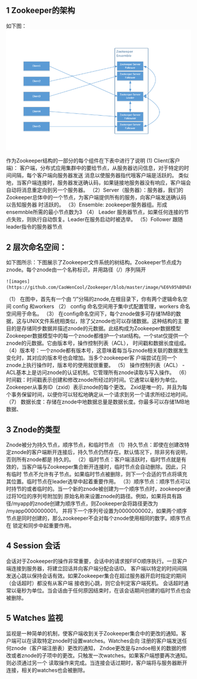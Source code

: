 ## 1 Zookeeper的架构
如下图：
![images](https://github.com/CaoWenCool/Zookeeper/blob/master/image/%E5%AE%A2%E6%88%B7%E7%AB%AF-%E6%9C%8D%E5%8A%A1%E5%99%A8%E6%9E%B6%E6%9E%84%E5%9B%BE.jpg)

作为Zookeeper结构的一部分的每个组件在下表中进行了说明
(1) Client(客户端)： 客户端，分布式应用集群中的要给节点，从服务器访问信息，对于特定的时间间隔，每个客户端向服务器发送
消息以使服务器指代哦客户端是活跃的。
类似地，当客户端连接时，服务器发送确认码，如果链接地服务器没有响应，客户端会自动将消息重定向到另一个服务器。
（2）Server（服务器）：服务器，我们的Zookeeper总体中的一个节点，为客户端提供所有的服务，向客户端发送确认码以告知服务器
时活跃的。
（3）Ensemble: zookeeper服务器组。形成ensemnble所需的最小节点数为3
（4） Leader 服务器节点，如果任何连接的节点失败，则执行自动恢复。Leader在服务启动时被选举。
（5）Follower 跟随leader指令的服务器节点

## 2 层次命名空间：
如下图所示：下图展示了Zookeeper文件系统的树结构。Zookeeper节点成为znode。每个znode由一个名称标识，并用路径（/）序列隔开

    ![images](https://github.com/CaoWenCool/Zookeeper/blob/master/image/%E6%95%B0%E6%8D%AE%E6%A8%A1%E5%9E%8B.jpg)
（1） 在图中，首先有一个由 “/”分隔的znode,在根目录下，你有两个逻辑命名空间 config 和workers
（2） config 命名空间用于集中式配置管理，workers 命名空间用于命名。
（3） 在config命名空间下，每个znode做多可存储1MB的数据，这与UNIX文件系统相类似，除了父znode也可以存储数据。这种结构的主
要目的是存储同步数据并描述znode的元数据。此结构成为Zookeeper数据模型
Zookeeper数据模型中的每一个znode都维护一个stat结构。一个stat仅提供一个znode的元数据。它由版本号，操作控制列表（ACL），
时间戳和数据长度组成。
（4）版本号：一个znode都有版本号，这意味着每当与znode相关联的数据发生变化时，其对应的版本号也会增加。当多个zookeeper客
户端尝试在同一个znode上执行操作时，版本号的使用就很重要。
（5） 操作控制列表（ACL） - ACL基本上是访问znode的认证机制。它管理所有znode读取与写入操作。
（6） 时间戳：时间戳表示创建和修改znode所经过的时间。它通常以毫秒为单位。Zookeeper从事务ID（zxid）表示znode的每个更改。
Zxid是唯一的，并且为每个事务保留时间，以便你可以轻松地确定从一个请求到另一个请求所经过地时间。
（7） 数据长度：存储在znode中地数据总量是数据长度。你最多可以存储1MB地数据、

## 3 Znode的类型
Znode被分为持久节点，顺序节点，和临时节点
（1）持久节点：即使在创建改特定znode的客户端断开连接后，持久节点仍然存在。默认情况下，除非另有说明，否则所有znode都是
持久的。
（2）临时节点：客户端活跃时，临时节点就是有效的，当客户端与Zookeeper集合断开连接时，临时节点会自动删除。因此，只有临时
节点不允许有子节点。如果临时节点被删除，则下一个合适的节点将填充其位置。临时节点在leader选举中起着重要作用。
（3）顺序节点：顺序节点可以时持节的或者临时的。当一个新的znode被创建为一个顺序节点时，zookeeper通过将10位的序列号附加到
原始名称来设置znode的路径。例如，如果将具有路径/myapp的znode创建为顺序节点，则Zookeeper会将路径更改为 /myapp0000000001，
并将下一个序列号设置为0000000002，如果两个顺序节点是同时创建的，那么zookeeper不会对每个znode使用相同的数字。顺序节点在
锁定和同步中起重要作用。

## 4 Session 会话
会话对于Zookeeper的操作非常重要，会话中的请求按FIFO顺序执行。一旦客户端连接到服务器，将建立回话并向客户端分配会话ID。
客户端以特定的时间间隔发送心跳以保持会话有效。如果Zookeeper集合在超过服务器开启时指定的期间（会话超时）都没有从客户端
接收到心跳，则它会判定客户端死机。
会话超时通常以毫秒为单位。当会话由于任何原因结束时，在该会话期间创建的临时节点也会被删除。

## 5 Watches 监视
监视是一种简单的机制，使客户端收到关于Zookeeper集合中的更改的通知。客户端可以在读取特定znode时设置watches。Watches会向
注册的客户端发送任何znode（客户端注册表）更改的通知，
Zndoe更改是与zndoe相关的数据的修改或者znode的子项中的更改。只触发一次watches。如果客户端想要再次通知。则必须通过另一个
读取操作来完成。当连接会话过期时，客户端将与服务器断开连接，相关的watches也会被删除。



 
